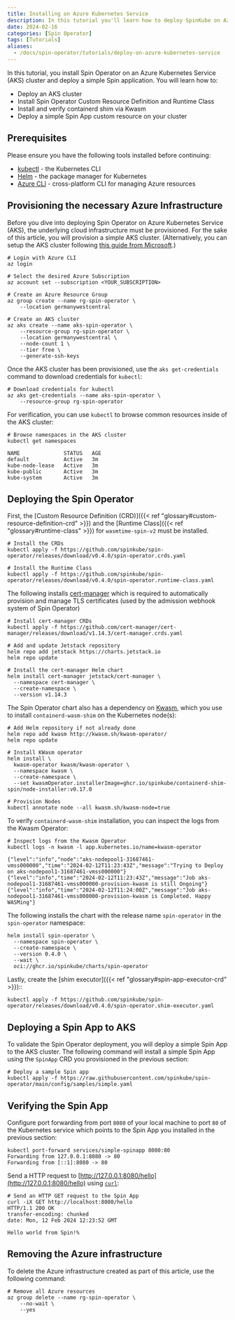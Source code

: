```yaml
---
title: Installing on Azure Kubernetes Service
description: In this tutorial you'll learn how to deploy SpinKube on Azure Kubernetes Service (AKS).
date: 2024-02-16
categories: [Spin Operator]
tags: [Tutorials]
aliases:
  - /docs/spin-operator/tutorials/deploy-on-azure-kubernetes-service
---
```


In this tutorial, you install Spin Operator on an Azure Kubernetes Service (AKS) cluster and deploy
a simple Spin application. You will learn how to:

- Deploy an AKS cluster
- Install Spin Operator Custom Resource Definition and Runtime Class
- Install and verify containerd shim via Kwasm
- Deploy a simple Spin App custom resource on your cluster

<!-- TODO: To learn more about any of these concepts, please visit the [Spin Operator Conceptual article](link-to-concept-article). -->

## Prerequisites

Please ensure you have the following tools installed before continuing:

- [kubectl](https://kubernetes.io/docs/tasks/tools/) - the Kubernetes CLI
- [Helm](https://helm.sh) - the package manager for Kubernetes
- [Azure CLI](https://learn.microsoft.com/en-us/cli/azure/install-azure-cli) - cross-platform CLI
  for managing Azure resources

## Provisioning the necessary Azure Infrastructure

Before you dive into deploying Spin Operator on Azure Kubernetes Service (AKS), the underlying cloud
infrastructure must be provisioned. For the sake of this article, you will provision a simple AKS
cluster. (Alternatively, you can setup the AKS cluster following [this guide from
Microsoft](https://learn.microsoft.com/en-us/azure/aks/tutorial-kubernetes-deploy-cluster?tabs=azure-cli).)

```shell
# Login with Azure CLI
az login

# Select the desired Azure Subscription
az account set --subscription <YOUR_SUBSCRIPTION>

# Create an Azure Resource Group
az group create --name rg-spin-operator \
    --location germanywestcentral

# Create an AKS cluster
az aks create --name aks-spin-operator \
    --resource-group rg-spin-operator \
    --location germanywestcentral \
    --node-count 1 \
    --tier free \
    --generate-ssh-keys
```

Once the AKS cluster has been provisioned, use the `aks get-credentials` command to download
credentials for `kubectl`:

```shell
# Download credentials for kubectl
az aks get-credentials --name aks-spin-operator \
    --resource-group rg-spin-operator
```

For verification, you can use `kubectl` to browse common resources inside of the AKS cluster:

```shell
# Browse namespaces in the AKS cluster
kubectl get namespaces

NAME              STATUS   AGE
default           Active   3m
kube-node-lease   Active   3m
kube-public       Active   3m
kube-system       Active   3m
```

## Deploying the Spin Operator

First, the [Custom Resource Definition (CRD)]({{< ref "glossary#custom-resource-definition-crd" >}})
and the [Runtime Class]({{< ref "glossary#runtime-class" >}}) for `wasmtime-spin-v2` must be
installed.

```shell
# Install the CRDs
kubectl apply -f https://github.com/spinkube/spin-operator/releases/download/v0.4.0/spin-operator.crds.yaml

# Install the Runtime Class
kubectl apply -f https://github.com/spinkube/spin-operator/releases/download/v0.4.0/spin-operator.runtime-class.yaml
```

The following installs [cert-manager](https://github.com/cert-manager/cert-manager) which is
required to automatically provision and manage TLS certificates (used by the admission webhook
system of Spin Operator)

```shell
# Install cert-manager CRDs
kubectl apply -f https://github.com/cert-manager/cert-manager/releases/download/v1.14.3/cert-manager.crds.yaml

# Add and update Jetstack repository
helm repo add jetstack https://charts.jetstack.io
helm repo update

# Install the cert-manager Helm chart
helm install cert-manager jetstack/cert-manager \
  --namespace cert-manager \
  --create-namespace \
  --version v1.14.3
```

The Spin Operator chart also has a dependency on [Kwasm](https://kwasm.sh/), which you use to
install `containerd-wasm-shim` on the Kubernetes node(s):

<!-- TODO: When we have a node-installer img published from spinkube/containerd-shim-spin, we'll update the helm install step below to --set with that override.
-->

```shell
# Add Helm repository if not already done
helm repo add kwasm http://kwasm.sh/kwasm-operator/
helm repo update

# Install KWasm operator
helm install \
  kwasm-operator kwasm/kwasm-operator \
  --namespace kwasm \
  --create-namespace \
  --set kwasmOperator.installerImage=ghcr.io/spinkube/containerd-shim-spin/node-installer:v0.17.0

# Provision Nodes
kubectl annotate node --all kwasm.sh/kwasm-node=true
```

To verify `containerd-wasm-shim` installation, you can inspect the logs from the Kwasm Operator:

```shell
# Inspect logs from the Kwasm Operator
kubectl logs -n kwasm -l app.kubernetes.io/name=kwasm-operator

{"level":"info","node":"aks-nodepool1-31687461-vmss000000","time":"2024-02-12T11:23:43Z","message":"Trying to Deploy on aks-nodepool1-31687461-vmss000000"}
{"level":"info","time":"2024-02-12T11:23:43Z","message":"Job aks-nodepool1-31687461-vmss000000-provision-kwasm is still Ongoing"}
{"level":"info","time":"2024-02-12T11:24:00Z","message":"Job aks-nodepool1-31687461-vmss000000-provision-kwasm is Completed. Happy WASMing"}
```

The following installs the chart with the release name `spin-operator` in the `spin-operator`
namespace:

```shell
helm install spin-operator \
  --namespace spin-operator \
  --create-namespace \
  --version 0.4.0 \
  --wait \
  oci://ghcr.io/spinkube/charts/spin-operator
```

Lastly, create the [shim executor]({{< ref "glossary#spin-app-executor-crd" >}})::

```console
kubectl apply -f https://github.com/spinkube/spin-operator/releases/download/v0.4.0/spin-operator.shim-executor.yaml
```

## Deploying a Spin App to AKS

To validate the Spin Operator deployment, you will deploy a simple Spin App to the AKS cluster. The
following command will install a simple Spin App using the `SpinApp` CRD you provisioned in the
previous section:

```shell
# Deploy a sample Spin app
kubectl apply -f https://raw.githubusercontent.com/spinkube/spin-operator/main/config/samples/simple.yaml
```

## Verifying the Spin App

Configure port forwarding from port `8080` of your local machine to port `80` of the Kubernetes
service which points to the Spin App you installed in the previous section:

```shell
kubectl port-forward services/simple-spinapp 8080:80
Forwarding from 127.0.0.1:8080 -> 80
Forwarding from [::1]:8080 -> 80
```

Send a HTTP request to [http://127.0.0.1:8080/hello](http://127.0.0.1:8080/hello) using
[`curl`](https://curl.se/):

```shell
# Send an HTTP GET request to the Spin App
curl -iX GET http://localhost:8080/hello
HTTP/1.1 200 OK
transfer-encoding: chunked
date: Mon, 12 Feb 2024 12:23:52 GMT

Hello world from Spin!%
```

## Removing the Azure infrastructure

To delete the Azure infrastructure created as part of this article, use the following command:

```shell
# Remove all Azure resources
az group delete --name rg-spin-operator \
    --no-wait \
    --yes
```
